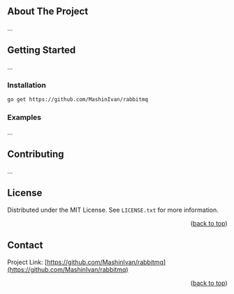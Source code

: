 <!-- ABOUT THE PROJECT -->
## About The Project

...


<!-- GETTING STARTED -->
## Getting Started

...

### Installation

```sh
go get https://github.com/MashinIvan/rabbitmq
```

<!-- USAGE EXAMPLES -->
### Examples

...


<!-- CONTRIBUTING -->
## Contributing

...


<!-- LICENSE -->
## License

Distributed under the MIT License. See `LICENSE.txt` for more information.

<p align="right">(<a href="#readme-top">back to top</a>)</p>



<!-- CONTACT -->
## Contact

Project Link: [https://github.com/MashinIvan/rabbitmq](https://github.com/MashinIvan/rabbitmq)

<p align="right">(<a href="#readme-top">back to top</a>)</p>

